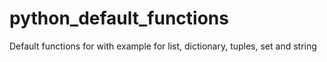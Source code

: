 # python_default_functions
Default functions for with example for list, dictionary, tuples, set and string
